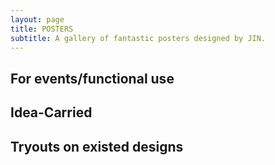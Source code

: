 ```yaml
---
layout: page
title: POSTERS
subtitle: A gallery of fantastic posters designed by JIN.
---
```


## For events/functional use


## Idea-Carried


## Tryouts on existed designs
